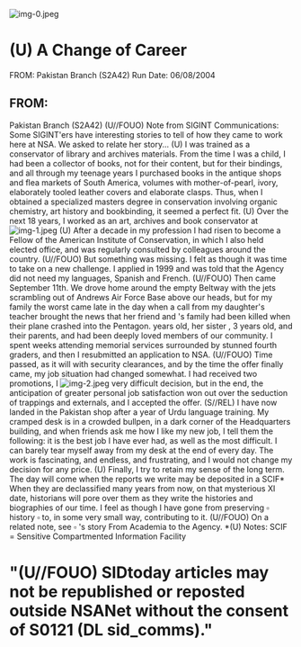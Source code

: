 ![img-0.jpeg](img-0.jpeg)

# (U) A Change of Career 

FROM:
Pakistan Branch (S2A42)
Run Date: 06/08/2004

## FROM:

Pakistan Branch (S2A42)
(U//FOUO) Note from SIGINT Communications: Some SIGINT'ers have interesting stories to tell of how they came to work here at NSA. We asked to relate her story...
(U) I was trained as a conservator of library and archives materials. From the time I was a child, I had been a collector of books, not for their content, but for their bindings, and all through my teenage years I purchased books in the antique shops and flea markets of South America, volumes with mother-of-pearl, ivory, elaborately tooled leather covers and elaborate clasps. Thus, when I obtained a specialized masters degree in conservation involving organic chemistry, art history and bookbinding, it seemed a perfect fit.
(U) Over the next 18 years, I worked as an art, archives and book conservator at
![img-1.jpeg](img-1.jpeg)
(U) After a decade in my profession I had risen to become a Fellow of the American Institute of Conservation, in which I also held elected office, and was regularly consulted by colleagues around the country.
(U//FOUO) But something was missing. I felt as though it was time to take on a new challenge. I applied in 1999 and was told that the Agency did not need my languages, Spanish and French.
(U//FOUO) Then came September 11th. We drove home around the empty Beltway with the jets scrambling out of Andrews Air Force Base above our heads, but for my family the worst came late in the day when a call from my daughter's teacher brought the news that her friend and 's family had been killed when their plane crashed into the Pentagon. years old, her sister , 3 years old, and their parents, and had been deeply loved members of our community. I spent weeks attending memorial services surrounded by stunned fourth graders, and then I resubmitted an application to NSA.
(U//FOUO) Time passed, as it will with security clearances, and by the time the offer finally came, my job situation had changed somewhat. I had received two promotions, I
![img-2.jpeg](img-2.jpeg)
very difficult decision, but in the end, the anticipation of greater personal job satisfaction won out over the seduction of trappings and externals, and I accepted the offer.
(S//REL) I have now landed in the Pakistan shop after a year of Urdu language training. My cramped desk is in a crowded bullpen, in a dark corner of the Headquarters building, and when friends ask me how I like my new job, I tell them the following: it is the best job I have ever had, as well as the most difficult. I can barely tear myself away from my desk at the end of every day. The work is fascinating, and endless, and frustrating, and I would not change my decision for any price.
(U) Finally, I try to retain my sense of the long term. The day will come when the reports we write may be deposited in a SCIF* When they are declassified many years from now, on that mysterious XI date, historians will pore over them as they write the histories and biographies of our time. I feel as though I have gone from preserving $\square$ history $\square$ to, in some very small way, contributing to it.
(U//FOUO) On a related note, see $\square$ 's story From Academia to the Agency.
*(U) Notes:
SCIF = Sensitive Compartmented Information Facility

# "(U//FOUO) SIDtoday articles may not be republished or reposted outside NSANet without the consent of S0121 (DL sid_comms)."
